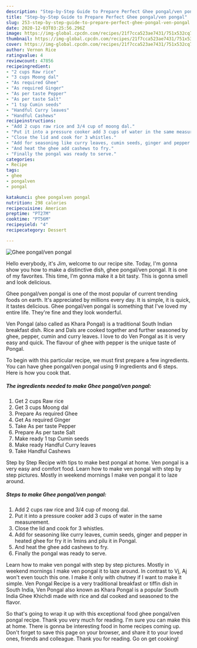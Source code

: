 ```yaml
---
description: "Step-by-Step Guide to Prepare Perfect Ghee pongal/ven pongal"
title: "Step-by-Step Guide to Prepare Perfect Ghee pongal/ven pongal"
slug: 253-step-by-step-guide-to-prepare-perfect-ghee-pongal-ven-pongal
date: 2020-12-03T03:25:56.296Z
image: https://img-global.cpcdn.com/recipes/21f7cca523ae7431/751x532cq70/ghee-pongalven-pongal-recipe-main-photo.jpg
thumbnail: https://img-global.cpcdn.com/recipes/21f7cca523ae7431/751x532cq70/ghee-pongalven-pongal-recipe-main-photo.jpg
cover: https://img-global.cpcdn.com/recipes/21f7cca523ae7431/751x532cq70/ghee-pongalven-pongal-recipe-main-photo.jpg
author: Vernon Rice
ratingvalue: 4
reviewcount: 47856
recipeingredient:
- "2 cups Raw rice"
- "3 cups Moong dal"
- "As required Ghee"
- "As required Ginger"
- "As per taste Pepper"
- "As per taste Salt"
- "1 tsp Cumin seeds"
- "Handful Curry leaves"
- "Handful Cashews"
recipeinstructions:
- "Add 2 cups raw rice and 3/4 cup of moong dal."
- "Put it into a pressure cooker add 3 cups of water in the same measurement."
- "Close the lid and cook for 3 whistles."
- "Add for seasoning like curry leaves, cumin seeds, ginger and pepper in heated ghee for fry it in 1mins and pilu it in Pongal."
- "And heat the ghee add cashews to fry."
- "Finally the pongal was ready to serve."
categories:
- Recipe
tags:
- ghee
- pongalven
- pongal

katakunci: ghee pongalven pongal 
nutrition: 298 calories
recipecuisine: American
preptime: "PT27M"
cooktime: "PT56M"
recipeyield: "4"
recipecategory: Dessert

---
```



![Ghee pongal/ven pongal](https://img-global.cpcdn.com/recipes/21f7cca523ae7431/751x532cq70/ghee-pongalven-pongal-recipe-main-photo.jpg)

Hello everybody, it's Jim, welcome to our recipe site. Today, I'm gonna show you how to make a distinctive dish, ghee pongal/ven pongal. It is one of my favorites. This time, I'm gonna make it a bit tasty. This is gonna smell and look delicious.

Ghee pongal/ven pongal is one of the most popular of current trending foods on earth. It's appreciated by millions every day. It is simple, it is quick, it tastes delicious. Ghee pongal/ven pongal is something that I've loved my entire life. They're fine and they look wonderful.

Ven Pongal (also called as Khara Pongal) is a traditional South Indian breakfast dish. Rice and Dals are cooked together and further seasoned by ghee, pepper, cumin and curry leaves. I love to do Ven Pongal as it is very easy and quick. The flavour of ghee with pepper is the unique taste of Pongal.


To begin with this particular recipe, we must first prepare a few ingredients. You can have ghee pongal/ven pongal using 9 ingredients and 6 steps. Here is how you cook that.

<!--inarticleads1-->

##### The ingredients needed to make Ghee pongal/ven pongal:

1. Get 2 cups Raw rice
1. Get 3 cups Moong dal
1. Prepare As required Ghee
1. Get As required Ginger
1. Take As per taste Pepper
1. Prepare As per taste Salt
1. Make ready 1 tsp Cumin seeds
1. Make ready Handful Curry leaves
1. Take Handful Cashews


Step by Step Recipe with tips to make best pongal at home. Ven pongal is a very easy and comfort food. Learn how to make ven pongal with step by step pictures. Mostly in weekend mornings I make ven pongal it to laze around. 

<!--inarticleads2-->

##### Steps to make Ghee pongal/ven pongal:

1. Add 2 cups raw rice and 3/4 cup of moong dal.
1. Put it into a pressure cooker add 3 cups of water in the same measurement.
1. Close the lid and cook for 3 whistles.
1. Add for seasoning like curry leaves, cumin seeds, ginger and pepper in heated ghee for fry it in 1mins and pilu it in Pongal.
1. And heat the ghee add cashews to fry.
1. Finally the pongal was ready to serve.


Learn how to make ven pongal with step by step pictures. Mostly in weekend mornings I make ven pongal it to laze around. In contrast to Vj, Aj won&#39;t even touch this one. I make it only with chutney if I want to make it simple. Ven Pongal Recipe is a very traditional breakfast or tiffin dish in South India, Ven Pongal also known as Khara Pongal is a popular South India Ghee Khichdi made with rice and dal cooked and seasoned to the flavor. 

So that's going to wrap it up with this exceptional food ghee pongal/ven pongal recipe. Thank you very much for reading. I'm sure you can make this at home. There is gonna be interesting food in home recipes coming up. Don't forget to save this page on your browser, and share it to your loved ones, friends and colleague. Thank you for reading. Go on get cooking!
